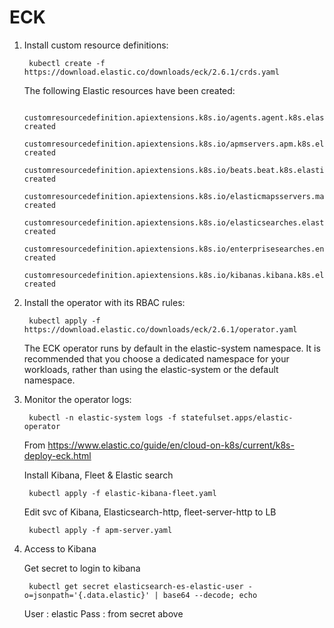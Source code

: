# ECK

1. Install custom resource definitions:

        kubectl create -f https://download.elastic.co/downloads/eck/2.6.1/crds.yaml

    The following Elastic resources have been created:

        customresourcedefinition.apiextensions.k8s.io/agents.agent.k8s.elastic.co created
        customresourcedefinition.apiextensions.k8s.io/apmservers.apm.k8s.elastic.co created
        customresourcedefinition.apiextensions.k8s.io/beats.beat.k8s.elastic.co created
        customresourcedefinition.apiextensions.k8s.io/elasticmapsservers.maps.k8s.elastic.co created
        customresourcedefinition.apiextensions.k8s.io/elasticsearches.elasticsearch.k8s.elastic.co created
        customresourcedefinition.apiextensions.k8s.io/enterprisesearches.enterprisesearch.k8s.elastic.co created
        customresourcedefinition.apiextensions.k8s.io/kibanas.kibana.k8s.elastic.co created

2. Install the operator with its RBAC rules:

        kubectl apply -f https://download.elastic.co/downloads/eck/2.6.1/operator.yaml

    The ECK operator runs by default in the elastic-system namespace. It is recommended that you choose a dedicated namespace for your workloads, rather than using the elastic-system or the default namespace.

3. Monitor the operator logs:

        kubectl -n elastic-system logs -f statefulset.apps/elastic-operator

    From <https://www.elastic.co/guide/en/cloud-on-k8s/current/k8s-deploy-eck.html>

    Install Kibana, Fleet & Elastic search

        kubectl apply -f elastic-kibana-fleet.yaml

    Edit svc of Kibana, Elasticsearch-http, fleet-server-http to LB

        kubectl apply -f apm-server.yaml

4. Access to Kibana

    Get secret to login to kibana

        kubectl get secret elasticsearch-es-elastic-user -o=jsonpath='{.data.elastic}' | base64 --decode; echo

    User : elastic
    Pass : from secret above
